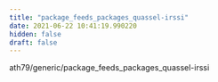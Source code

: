 ```yaml
---
title: "package_feeds_packages_quassel-irssi"
date: 2021-06-22 10:41:19.990220
hidden: false
draft: false
---
```


ath79/generic/package_feeds_packages_quassel-irssi

